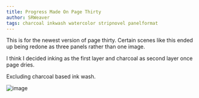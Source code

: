 ```yaml
---
title: Progress Made On Page Thirty
author: SRWeaver
tags: charcoal inkwash watercolor stripnovel panelformat
---
```

This is for the newest version of page thirty. Certain scenes like this ended up being redone as three panels rather than one image.

I think I decided inking as the first layer and charcoal as second layer once page dries.

Excluding charcoal based ink wash.

![image](https://raw.githubusercontent.com/LWFlouisa/SRWeaverEmirotamo/main/images/E70iSUIWEAMtiH1.jpeg)
